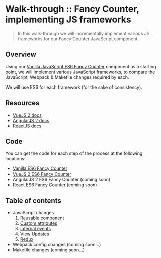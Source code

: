 Walk-through :: Fancy Counter, implementing JS frameworks
=========================================================

> In this walk-through we will incrementally implement various JS frameworks for our Fancy Counter JavaScript component.

Overview
--------

Using our [Vanilla JavaScript ES6 Fancy Counter](https://github.com/neilrussell6/fancy-counter-vanilla-es6) component as a starting point,
we will implement various JavaScript frameworks, to compare the JavaScript, Webpack & Makefile changes required by each.

We will use ES6 for each framework (for the sake of consistency).

Resources
---------

 * [VueJS 2 docs](https://vuejs.org/)
 * [AngularJS 2 docs](https://angularjs.org/)
 * [ReactJS docs](https://facebook.github.io/react/)

Code
----

You can get the code for each step of the process at the following locations:

 * [Vanilla ES6 Fancy Counter](https://github.com/neilrussell6/vanilla-es6-fancy-counter)
 * [VueJS 2 ES6 Fancy Counter](https://github.com/neilrussell6/vuejs-es6-fancy-counter)
 * AngularJS 2 ES6 Fancy Counter (coming soon)
 * React ES6 Fancy Counter (coming soon)

Table of contents
-----------------

 * JavaScript changes
    1) [Reusable component](vanilla-js-to-framework/js-changes-1-reusable-component)
    2) [Custom attributes](vanilla-js-to-framework/js-changes-2-custom-attributes)
    3) [Internal events](vanilla-js-to-framework/js-changes-3-internal-events)
    4) [View Updates](vanilla-js-to-framework/js-changes-4-view-updates)
    5) [Redux](vanilla-js-to-framework/js-changes-5-redux)
 * Webpack config changes (coming soon...)
 * Makefile changes (coming soon...)
